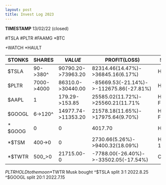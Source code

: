```yaml
---
layout: post
title: Invest Log 2023
---
```

**TIMESTAMP** 13/02/22 (closed)

#TSLA #PLTR #FAAMG *BTC

+WATCH
*HAULT

| STONKS  | SHARES     | $VALUE$           | PROFIT(LOSS)                       | STRATEGY          |
| ------- | ---------- | ----------------- | ---------------------------------- | ----------------- |
| $TSLA   | 90->380^   | 90790.20->73963.20| 82314.46(14.47%)->36845.16(6.17%)  | HOLD YOLO         |
| $PLTR   | 7000->4000 | 86310.0->30440.00 |-85669.53(-21.14%)->-112675.86(-27.81%)| HOLD YOLO      |
| $AAPL   | 1          | 179.29->153.85    | 25585.02(11.72%)->25560.21(11.71%  | HOLD Forever      |
| $GOOGL  | 6->120^    | 14977.74->11353.20| 21578.18(11.65%)->17975.64(9.70%)  | HOLD Forever      |
| * $GOOG | 0          | 0                 | 4017.70                            | HAULT             |
| *$TSM   | 400->0     | 0                 | 2730.66(5.26%)->9400.32(18.09%)    | HAULT,110-120~200 |
| *$TWTR   | 500_>0    | 21715.00-0        | -7788.00(-26.40%)->-33502.05(-17.54%)| OUT             |

$PLTR HOLD to the moon
*$TWTR Musk bought
^$TSLA split 3:1 2022.8.25
^$GOOGL split 20:1 2022.7.15